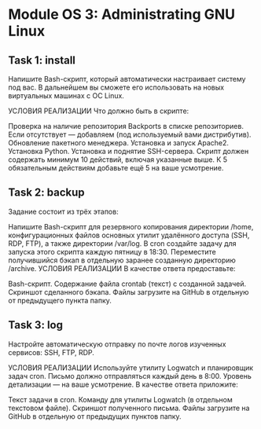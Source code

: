 # Module OS 3: Administrating GNU Linux

## Task 1: install
Напишите Bash-скрипт, который автоматически настраивает систему под вас. В дальнейшем вы сможете его использовать на новых виртуальных машинах с ОС Linux.

УСЛОВИЯ РЕАЛИЗАЦИИ
Что должно быть в скрипте:

Проверка на наличие репозитория Backports в списке репозиториев. Если отсутствует — добавляем (под используемый вами дистрибутив).
Обновление пакетного менеджера.
Установка и запуск Apache2.
Установка Python.
Установка и поднятие SSH-сервера.
Cкрипт должен содержать минимум 10 действий, включая указанные выше. К 5 обязательным действиям добавьте ещё 5 на ваше усмотрение.


## Task 2: backup
Задание состоит из трёх этапов:

Напишите Bash-скрипт для резервного копирования директории /home, конфигурационных файлов основных утилит удалённого доступа (SSH, RDP, FTP), а также директории /var/log.
В cron создайте задачу для запуска этого скрипта каждую пятницу в 18:30.
Переместите получившийся бэкап в отдельную заранее созданную директорию /archive. 
УСЛОВИЯ РЕАЛИЗАЦИИ
В качестве ответа предоставьте:

Bash-скрипт.
Содержание файла crontab (текст) с созданной задачей.
Скриншот сделанного бэкапа.
Файлы загрузите на GitHub в отдельную от предыдущего пункта папку.


## Task 3: log

Настройте автоматическую отправку по почте логов изученных сервисов: SSH, FTP, RDP. 

УСЛОВИЯ РЕАЛИЗАЦИИ
Используйте утилиту Logwatch и планировщик задач cron. 
Письмо должно отправляться каждый день в 8:00. 
Уровень детализации — на ваше усмотрение.
В качестве ответа приложите:

Текст задачи в cron.
Команду для утилиты Logwatch (в отдельном текстовом файле).
Скриншот полученного письма.
Файлы загрузите на GitHub в отдельную от предыдущих пунктов папку.

